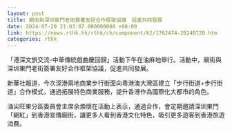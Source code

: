 ```yaml
---
layout: post
title: 廟街與深圳東門老街簽署友好合作框架協議　促進共同發展
date: 2024-07-20 21:03:07.000000000 +08:00
link: https://news.rthk.hk/rthk/ch/component/k2/1762474-20240720.htm
categories: rthk
---
```


「港深文旅交流-中華傳統戲曲慶回歸」活動下午在油麻地舉行。活動中，廟街與深圳東門老街簽署友好合作框架協議，促進共同發展。

新華社報道，今次深港兩地商業步行街面向粵港澳大灣區建立「步行街道+步行街道」合作模式，通過拓展特色商業服務，提升香港作為國際化大都市的角色。

油尖旺東分區委員會主席余煥懷在活動上表示，通過合作，會定期邀請深圳東門「網紅」到香港宣傳廟街，讓更多人看到香港文化特色，吸引更多遊客到香港旅遊消費。
